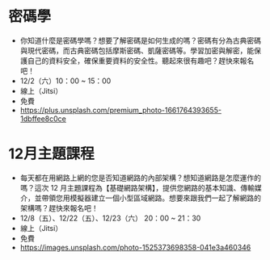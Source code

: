 # 密碼學

*   你知道什麼是密碼學嗎？想要了解密碼是如何生成的嗎？密碼有分為古典密碼與現代密碼，而古典密碼包括摩斯密碼、凱薩密碼等。學習加密與解密，能保護自己的資料安全，確保重要資料的安全性。聽起來很有趣吧？趕快來報名吧！
*   12/2（六）10：00 ~ 15：00
*   線上（Jitsi）
*   免費
*   https://plus.unsplash.com/premium_photo-1661764393655-1dbffee8c0ce

# 12月主題課程

* 每天都在用網路上網的您是否知道網路的內部架構？想知道網路是怎麼運作的嗎？這次 12 月主題課程為【基礎網路架構】，提供您網路的基本知識、傳輸媒介，並帶領您用模擬器建立一個小型區域網路。想要來跟我們一起了解網路的架構嗎？趕快來報名吧！
* 12/8（五）、12/22（五）、12/23（六） 20：00 ~ 21：30
*   線上（Jitsi）
*   免費
*   https://images.unsplash.com/photo-1525373698358-041e3a460346

